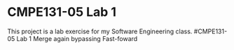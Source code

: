 # CMPE131-05 Lab 1
This project is a lab exercise for my Software Engineering class.
#CMPE131-05 Lab 1
Merge again bypassing Fast-foward
